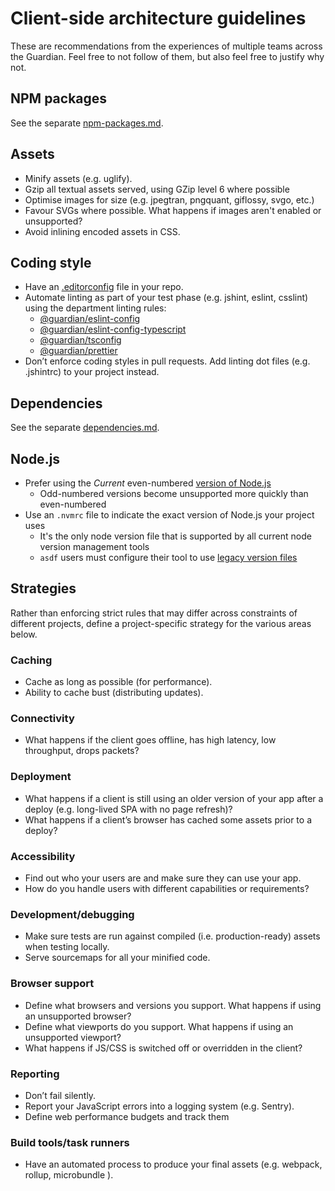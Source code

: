 # Client-side architecture guidelines

These are recommendations from the experiences of multiple teams
across the Guardian. Feel free to not follow of them, but also feel
free to justify why not.

## NPM packages

See the separate [npm-packages.md](./npm-packages.md).

## Assets

-   Minify assets (e.g. uglify).
-   Gzip all textual assets served, using GZip level 6 where possible
-   Optimise images for size (e.g. jpegtran, pngquant, giflossy, svgo,
    etc.)
-   Favour SVGs where possible. What happens if images aren't enabled or
    unsupported?
-   Avoid inlining encoded assets in CSS.

## Coding style

-   Have an [.editorconfig](http://editorconfig.org/) file in your repo.
-   Automate linting as part of your test phase (e.g. jshint, eslint,
    csslint) using the department linting rules:
    - [@guardian/eslint-config](https://github.com/guardian/csnx/tree/main/libs/%40guardian/eslint-config)
    - [@guardian/eslint-config-typescript](https://github.com/guardian/csnx/tree/main/libs/%40guardian/eslint-config-typescript)
    - [@guardian/tsconfig](https://github.com/guardian/csnx/tree/main/libs/%40guardian/tsconfig)
    - [@guardian/prettier](https://github.com/guardian/csnx/tree/main/libs/%40guardian/prettier)
-   Don’t enforce coding styles in pull requests. Add linting dot files
    (e.g. .jshintrc) to your project instead.

## Dependencies

See the separate [dependencies.md](./dependencies.md#javascript).

## Node.js

-   Prefer using the _Current_ even-numbered [version of Node.js](https://nodejs.org/en/about/releases/)
    - Odd-numbered versions become unsupported more quickly than even-numbered
-   Use an `.nvmrc` file to indicate the exact version of Node.js your project uses
	- It's the only node version file that is supported by all current node version management tools
    - `asdf` users must configure their tool to use [legacy version files](https://github.com/asdf-vm/asdf-nodejs#nvmrc-and-node-version-support)


## Strategies

Rather than enforcing strict rules that may differ across constraints
of different projects, define a project-specific strategy for the
various areas below.

### Caching

-   Cache as long as possible (for performance).
-   Ability to cache bust (distributing updates).

### Connectivity

-   What happens if the client goes offline, has high latency, low
    throughput, drops packets?

### Deployment

-   What happens if a client is still using an older version of your app
    after a deploy (e.g. long-lived SPA with no page refresh)?
-   What happens if a client’s browser has cached some assets prior to a
    deploy?

### Accessibility

-   Find out who your users are and make sure they can use your app.
-   How do you handle users with different capabilities or requirements?

### Development/debugging

-   Make sure tests are run against compiled (i.e. production-ready)
    assets when testing locally.
-   Serve sourcemaps for all your minified code.

### Browser support

-   Define what browsers and versions you support. What happens if using an unsupported browser?
-   Define what viewports do you support. What happens if using an unsupported viewport?
-   What happens if JS/CSS is switched off or overridden in the client?

### Reporting

-   Don’t fail silently.
-   Report your JavaScript errors into a logging system (e.g. Sentry).
-   Define web performance budgets and track them

### Build tools/task runners

-   Have an automated process to produce your final assets (e.g. webpack, rollup, microbundle ).

